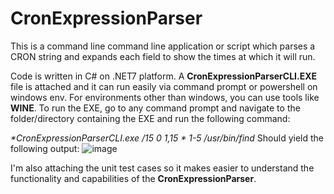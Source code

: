 # CronExpressionParser
This is a command line command line application or script which parses a CRON string and expands each field to show the times at which it will run.

Code is written in C# on .NET7 platform.
A **CronExpressionParserCLI.EXE** file is attached and it can run easily via command prompt or powershell on windows env.
For environments other than windows, you can use tools like **WINE**. 
To run the EXE, go to any command prompt and navigate to the folder/directory containing the EXE and run the following command:

_**CronExpressionParserCLI.exe */15 0 1,15 * 1-5 /usr/bin/find**_
Should yield the following output:
![image](https://github.com/divyeshBhartiya/CronExpressionParser/assets/16538471/78643bd5-5863-4e9e-a408-70fe3fbde961)

I'm also attaching the unit test cases so it makes easier to understand the functionality and capabilities of the **CronExpressionParser**.
